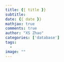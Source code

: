 ```yaml
---
title: {{ title }}
subtitle: 
date: {{ date }}
mathjax: true
comments: true
author: "XS Zhao"
categories: ['database']
tags:
  -
image: ""
---
```

